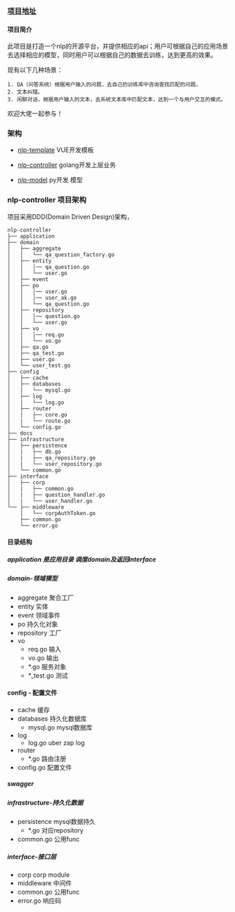 ### [项目地址](https://github.com/yino/nlp-controller)

#### 项目简介
此项目是打造一个nlp的开源平台，并提供相应的api；用户可根据自己的应用场景去选择相应的模型，同时用户可以根据自己的数据去训练，达到更高的效果。

现有以下几种场景：
```text
1. QA（问答系统）根据用户输入的问题，去自己的训练库中咨询查找匹配的问题。
2. 文本纠错。
3. 闲聊对话，根据用户输入的文本，去系统文本库中匹配文本，达到一个与用户交互的模式。
```
欢迎大佬一起参与！



### 架构
- [nlp-template](https://github.com/yino/nlp-template) VUE开发模板

- [nlp-controller](https://github.com/yino/nlp-controller) golang开发上层业务

- [nlp-model](...) py开发 模型


### nlp-controller 项目架构
  项目采用DDD(Domain Driven Design)架构，
  
```text
nlp-controller
├── application 
├── domain
│   ├── aggregate
│   │   └── qa_question_factory.go
│   ├── entity
│   │   │── qa_question.go
│   │   └── user.go
│   ├── event
│   ├── po
│   │   │── user.go
│   │   │── user_ak.go
│   │   └── qa_question.go
│   ├── repository
│   │   │── question.go
│   │   └── user.go
│   ├── vo
│   │   │── req.go
│   │   └── vo.go
│   ├── qa.go
│   ├── qa_test.go
│   ├── user.go
│   └── user_test.go
├── config
│   ├── cache
│   ├── databases
│   |   └── mysql.go
│   ├── log
│   |   └── log.go
│   ├── router
│   |   ├── core.go
│   |   └── route.go
│   └── config.go
├── docs
├── infrastructure
│   ├── persistence
│   |   ├── db.go
│   |   ├── qa_repository.go
│   |   └── user_repository.go
│   └── common.go
├── interface
│   ├── corp
│   |   ├── common.go
│   |   ├── question_handler.go
│   |   └── user_handler.go
└── ├── middleware
    |   └── corpAuthToken.go
    ├── common.go
    └── error.go
```

#### 目录结构

##### application 是应用目录 调度domain及返回interface

##### domain-领域模型

- aggregate 聚合工厂
- entity 实体
- event 领域事件
- po 持久化对象
- repository 工厂
- vo
    - req.go 输入
    - vo.go 输出
    - *.go 服务对象
    - *_test.go 测试

#### config - 配置文件
- cache 缓存
- databases 持久化数据库
    - mysql.go mysql数据库
- log
    - log.go  uber zap log
- router
    - *.go 路由注册
- config.go 配置文件

##### swagger

##### infrastructure-持久化数据

- persistence mysql数据持久
  - *.go 对应repository
- common.go 公用func

##### interface-接口层

- corp corp module
- middleware 中间件
- common.go 公用func
- error.go 响应码


